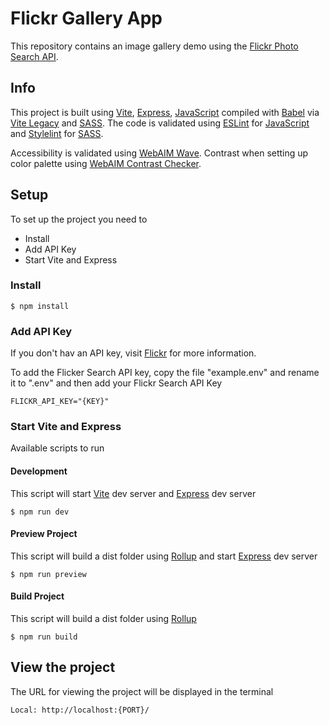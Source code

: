 # Flickr Gallery App

This repository contains an image gallery demo using the [Flickr Photo Search API](https://www.flickr.com/services/api/flickr.photos.search.html).

## Info

This project is built using [Vite](https://vitejs.dev/), [Express](https://expressjs.com/), [JavaScript](https://tc39.es/) compiled with [Babel](https://babeljs.io/) via [Vite Legacy](https://www.npmjs.com/package/@vitejs/plugin-legacy) and [SASS](https://sass-lang.com/). The code is validated using [ESLint](https://eslint.org/) for [JavaScript](https://tc39.es/) and [Stylelint](https://stylelint.io/) for [SASS](https://sass-lang.com/).

Accessibility is validated using [WebAIM Wave](https://wave.webaim.org/). Contrast when setting up color palette using [WebAIM Contrast Checker](https://webaim.org/resources/contrastchecker/).

## Setup

To set up the project you need to

* Install 
* Add API Key
* Start Vite and Express

### Install

```
$ npm install
```

### Add API Key

If you don't hav an API key, visit [Flickr](https://www.flickr.com/services/apps/create/apply) for more information.

To add the Flicker Search API key, copy the file "example.env" and rename it to ".env" and then add your Flickr Search API Key

```
FLICKR_API_KEY="{KEY}"
```

### Start Vite and Express

Available scripts to run

#### Development

This script will start [Vite](https://vitejs.dev/) dev server and [Express](https://expressjs.com/) dev server

```
$ npm run dev
```

#### Preview Project

This script will build a dist folder using [Rollup](https://rollupjs.org/) and start [Express](https://expressjs.com/) dev server

```
$ npm run preview
```

#### Build Project
This script will build a dist folder using [Rollup](https://rollupjs.org/)

```
$ npm run build
```

## View the project

The URL for viewing the project will be displayed in the terminal

```
Local: http://localhost:{PORT}/
```
